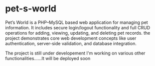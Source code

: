 # pet-s-world
Pet’s World is a PHP–MySQL based web application for managing pet information. It includes secure login/logout functionality and full CRUD operations for adding, viewing, updating, and deleting pet records. the project demonstrates core web development concepts like user authentication, server-side validation, and database integration.

The project is still under developement I'm working on various other functionalities......It will be deployed soon
